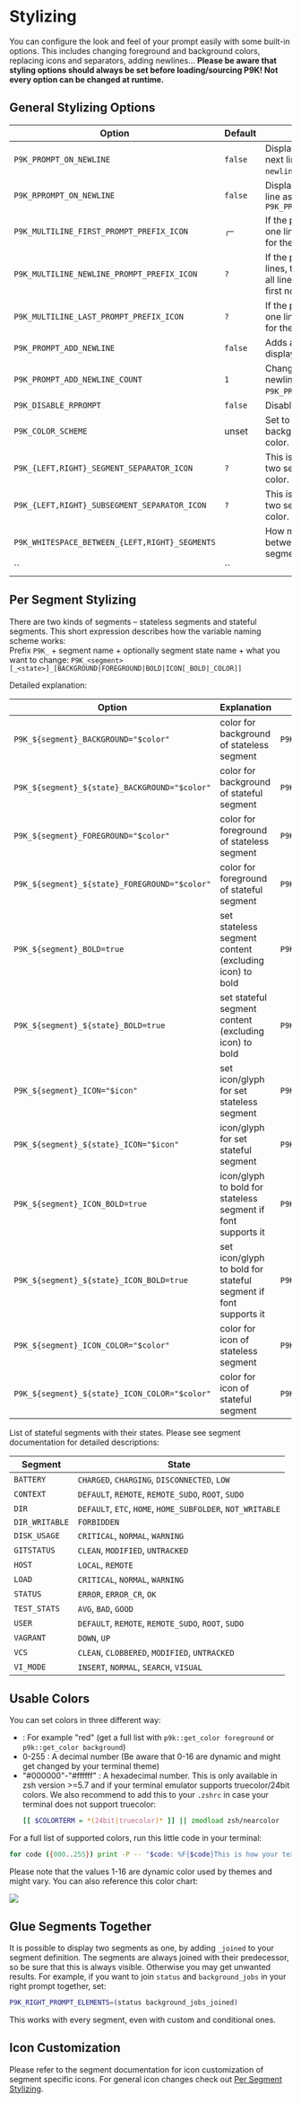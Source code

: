 # Stylizing

You can configure the look and feel of your prompt easily with some built-in
options. This includes changing foreground and background colors, replacing
icons and separators, adding newlines...
**Please be aware that styling options should always be set before loading/sourcing P9K!
Not every option can be changed at runtime.**

## General Stylizing Options

|Option|Default|Effect|
|------|-------|------|
|`P9K_PROMPT_ON_NEWLINE`|`false`|Display the prompt on the next line. Also check out the `newline` segment.|
|`P9K_RPROMPT_ON_NEWLINE`|`false`|Display `RPROMPT` on the same line as `PROMPT` if `P9K_PROMPT_ON_NEWLINE=true`|
|`P9K_MULTILINE_FIRST_PROMPT_PREFIX_ICON`|`╭─`|If the prompt is more than one line, this will be the prefix for the first line.|
|`P9K_MULTILINE_NEWLINE_PROMPT_PREFIX_ICON`|`?`|If the prompt is at least tree lines, this will be the prefix for all lines that are neither the first nor the last.|
|`P9K_MULTILINE_LAST_PROMPT_PREFIX_ICON`|`?`|If the prompt is more than one line, this will be the prefix for the last line.|
|`P9K_PROMPT_ADD_NEWLINE`|`false`|Adds a newline before displaying the prompt|
|`P9K_PROMPT_ADD_NEWLINE_COUNT`|`1`|Change the amound of newlines added if `P9K_PROMPT_ADD_NEWLINE=true`.|
|`P9K_DISABLE_RPROMPT`|`false`|Disables `RPROMPT`.|
|`P9K_COLOR_SCHEME`|unset|Set to `light` to invert default background and foreground color.|
|`P9K_{LEFT,RIGHT}_SEGMENT_SEPARATOR_ICON`|`?`|This is the separator between two segments of different color.|
|`P9K_{LEFT,RIGHT}_SUBSEGMENT_SEPARATOR_ICON`|`?`|This is the separator between two segments of the same color.|
|`P9K_WHITESPACE_BETWEEN_{LEFT,RIGHT}_SEGMENTS`|` `|How much space there is between segment text and segment separator.|
|``|``||

## Per Segment Stylizing

There are two kinds of segments – stateless segments and stateful segments.
This short expression describes how the variable naming scheme works:  
Prefix `P9K_` + segment name + optionally segment state name + what you want to change:
`P9K_<segment>[_<state>]_[BACKGROUND|FOREGROUND|BOLD|ICON[_BOLD|_COLOR]]`

Detailed explanation:

|Option|Explanation|Example|
|------|-----------|-------|
|`P9K_${segment}_BACKGROUND="$color"`|color for background of stateless segment|`P9K_TIME_BACKGROUND=001`|
|`P9K_${segment}_${state}_BACKGROUND="$color"`|color for background of stateful segment|`P9K_DIR_ETC_BACKGROUND=001`|
|`P9K_${segment}_FOREGROUND="$color"`|color for foreground of stateless segment|`P9K_TIME_BACFOREGND=2`|
|`P9K_${segment}_${state}_FOREGROUND="$color"`|color for foreground of stateful segment|`P9K_DIR_ETC_FOREGROUND=2`|
|`P9K_${segment}_BOLD=true`|set stateless segment content (excluding icon) to bold|`P9K_TIME_BOLD=true`|
|`P9K_${segment}_${state}_BOLD=true`|set stateful segment content (excluding icon) to bold|`P9K_DIR_ETC_BOLD="true"`|
|`P9K_${segment}_ICON="$icon"`|set icon/glyph for set stateless segment|`P9K_TIME_ICON="It's"`|
|`P9K_${segment}_${state}_ICON="$icon"`|icon/glyph for set stateful segment|`P9K_DIR_ETC_ICON=$'\u2699'`|
|`P9K_${segment}_ICON_BOLD=true`|icon/glyph to bold for stateless segment if font supports it|`P9K_TIME_ICON_BOLD=true`|
|`P9K_${segment}_${state}_ICON_BOLD=true`|set icon/glyph to bold for stateful segment if font supports it|`P9K_DIR_ETC_ICON_BOLD="true"`|
|`P9K_${segment}_ICON_COLOR="$color"`|color for icon of stateless segment|`P9K_TIME_ICON=blue`|
|`P9K_${segment}_${state}_ICON_COLOR="$color"`|color for icon of stateful segment|`P9K_DIR_ETC_ICON="#fff8e7"`|

List of stateful segments with their states. Please see segment documentation for detailed
descriptions:

| Segment        | State                                                      |
|----------------|------------------------------------------------------------|
| `BATTERY`      | `CHARGED`, `CHARGING`, `DISCONNECTED`, `LOW`               |
| `CONTEXT`      | `DEFAULT`, `REMOTE`, `REMOTE_SUDO`, `ROOT`, `SUDO`         |
| `DIR`          | `DEFAULT`, `ETC`, `HOME`, `HOME_SUBFOLDER`, `NOT_WRITABLE` |
| `DIR_WRITABLE` | `FORBIDDEN`                                                |
| `DISK_USAGE`   | `CRITICAL`, `NORMAL`, `WARNING`                            |
| `GITSTATUS`    | `CLEAN`, `MODIFIED`, `UNTRACKED`                           |
| `HOST`         | `LOCAL`, `REMOTE`                                          |
| `LOAD`         | `CRITICAL`, `NORMAL`, `WARNING`                            |
| `STATUS`       | `ERROR`, `ERROR_CR`, `OK`                                  |
| `TEST_STATS`   | `AVG`, `BAD`, `GOOD`                                       |
| `USER`         | `DEFAULT`, `REMOTE`, `REMOTE_SUDO`, `ROOT`, `SUDO`         |
| `VAGRANT`      | `DOWN`, `UP`                                               |
| `VCS`          | `CLEAN`, `CLOBBERED`, `MODIFIED`, `UNTRACKED`              |
| `VI_MODE`      | `INSERT`, `NORMAL`, `SEARCH`, `VISUAL`                     |

## Usable Colors

You can set colors in three different way:
- <colorstring> : For example "red" (get a full list with `p9k::get_color foreground` or `p9k::get_color background`)
- 0-255 : A decimal number (Be aware that 0-16 are dynamic and might get changed by your terminal theme)
- "#000000"-"#ffffff" : A hexadecimal number. This is only available in zsh version >=5.7
  and if your terminal emulator supports truecolor/24bit colors. We also recommend
  to add this to your `.zshrc` in case your terminal does not support truecolor:
  ```zsh
  [[ $COLORTERM = *(24bit|truecolor)* ]] || zmodload zsh/nearcolor
  ```

For a full list of supported colors, run this little code in your terminal:

```zsh
for code ({000..255}) print -P -- "$code: %F{$code}This is how your text would look like%f"
```
Please note that the values 1-16 are dynamic color used by themes and might
vary. You can also reference this color chart:

![](https://user-images.githubusercontent.com/704406/43988708-64c0fa52-9d4c-11e8-8cf9-c4d4b97a5200.png)

## Glue Segments Together

It is possible to display two segments as one, by adding `_joined` to your segment definition. The segments are always joined with their predecessor, so be sure that this is always visible. Otherwise you may get unwanted results. For example, if you want to join `status` and `background_jobs` in your right prompt together, set:
```zsh
P9K_RIGHT_PROMPT_ELEMENTS=(status background_jobs_joined)
```
This works with every segment, even with custom and conditional ones.

## Icon Customization

Please refer to the segment documentation for icon customization of segment specific icons.
For general icon changes check out [Per Segment Stylizing](#per-segment-stylizing).
